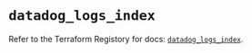 # `datadog_logs_index`

Refer to the Terraform Registory for docs: [`datadog_logs_index`](https://registry.terraform.io/providers/datadog/datadog/3.23.0/docs/resources/logs_index).
